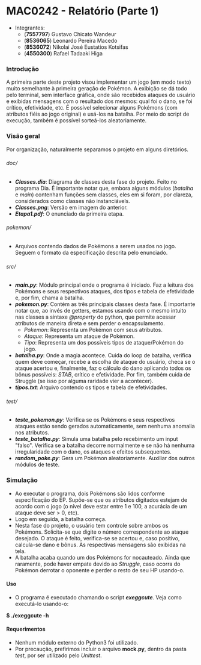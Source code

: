 MAC0242 - Relatório (Parte 1)
=============================

  - Integrantes:
    - (**7557797**) Gustavo Chicato Wandeur
    - (**8536065**) Leonardo Pereira Macedo
    - (**8536072**) Nikolai José Eustatios Kotsifas
    - (**4550300**) Rafael Tadaaki Higa


### Introdução

  A primeira parte deste projeto visou implementar um jogo (em modo texto) muito semelhante à primeira geração de Pokémon. A exibição se dá todo pelo terminal, sem interface gráfica, onde são recebidos ataques do usuário e exibidas mensagens com o resultado dos mesmos: qual foi o dano, se foi crítico, efetividade, etc. É possível selecionar alguns Pokémons (com atributos fiéis ao jogo original) e usá-los na batalha. Por meio do script de execução, também é possível sorteá-los aleatoriamente.


### Visão geral

  Por organização, naturalmente separamos o projeto em alguns diretórios.

###### doc/

  - ***Classes.dia***: Diagrama de classes desta fase do projeto. Feito no programa Dia. É importante notar que, embora alguns módulos (*batalha* e *main*) contenham funções sem classes, eles em si foram, por clareza, considerados como classes não instanciávels.
  - ***Classes.png***: Versão em imagem do anterior.
  - ***Etapa1.pdf***: O enunciado da primeira etapa.

###### pokemon/

  - Arquivos contendo dados de Pokémons a serem usados no jogo. Seguem o formato da especificação descrita pelo enunciado.
  
###### src/

  - ***main.py***: Módulo principal onde o programa é iniciado. Faz a leitura dos Pokémons e seus respectivos ataques, dos tipos e tabela de efetividade e, por fim, chama a batalha.
  - ***pokemon.py***: Contém as três principais classes desta fase. É importante notar que, ao invés de getters, estamos usando com o mesmo intuito nas classes a sintaxe *@property* do python, que permite acessar atributos de maneira direta e sem perder o encapsulamento.
    - *Pokemon*: Representa um Pokémon com seus atributos.
    - *Ataque*: Representa um ataque de Pokémon.
    - *Tipo*: Representa um dos possíveis tipos de ataque/Pokémon do jogo.
  - ***batalha.py***: Onde a magia acontece. Cuida do loop de batalha, verifica quem deve começar, recebe a escolha de ataque do usuário, checa se o ataque acertou e, finalmente, faz o cálculo do dano aplicando todos os bônus possíveis: *STAB*, crítico e efetividade. Por fim, também cuida de Struggle (se isso por alguma raridade vier a acontecer).
  - ***tipos.txt***: Arquivo contendo os tipos e tabela de efetividades.

###### test/

  - ***teste_pokemon.py***: Verifica se os Pokémons e seus respectivos ataques estão sendo gerados automaticamente, sem nenhuma anomalia nos atributos.
  - ***teste_batalha.py***: Simula uma batalha pelo recebimento um input "falso". Verifica se a batalha decorre normalmente e se não há nenhuma irregularidade com o dano, os ataques e efeitos subsequentes.
  - ***random_poke.py***: Gera um Pokémon aleatoriamente. Auxiliar dos outros módulos de teste.

  
### Simulação

  - Ao executar o programa, dois Pokémons são lidos conforme especificação do EP. Supõe-se que os atributos digitados estejam de acordo com o jogo (o nível deve estar entre 1 e 100, a acurácia de um ataque deve ser > 0, etc).
  - Logo em seguida, a batalha começa.
  - Nesta fase do projeto, o usuário tem controle sobre ambos os Pokémons. Solicita-se que digite o número correspondente ao ataque desejado. O ataque é feito, verifica-se se acertou e, caso positivo, calcula-se dano e bônus. As respectivas mensagens são exibidas na tela.
  - A batalha acaba quando um dos Pokémons for nocauteado. Ainda que raramente, pode haver empate devido ao *Struggle*, caso ocorra do Pokémon derrotar o oponente e perder o resto de seu HP usando-o.

#### Uso

  - O programa é executado chamando o script ***exeggcute***. Veja como executá-lo usando-o:

  **$ ./exeggcute -h**

#### Requerimentos

  - Nenhum módulo externo do Python3 foi utilizado.
  - Por precaução, prefirimos incluir o arquivo **mock.py**, dentro da pasta *test*, por ser utilizado pelo *Unittest*.
